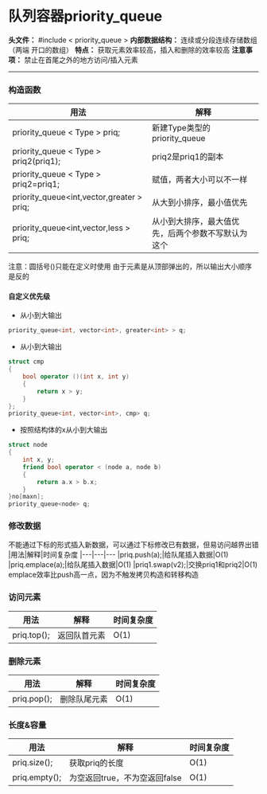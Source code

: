 # 队列容器priority_queue

**头文件：** #include < priority_queue >
**内部数据结构：** 连续或分段连续存储数组（两端
开口的数组）
**特点：** 获取元素效率较高，插入和删除的效率较高
**注意事项：** 禁止在首尾之外的地方访问/插入元素

---

### 构造函数
|用法|解释
|---|---
|priority_queue < Type > priq;|新建Type类型的priority_queue
|priority_queue < Type > priq2(priq1);|priq2是priq1的副本
|priority_queue < Type > priq2=priq1;|赋值，两者大小可以不一样
|priority_queue<int,vector<int>,greater<int> > priq;|从大到小排序，最小值优先
|priority_queue<int,vector<int>,less<int> > priq;|从小到大排序，最大值优先，后两个参数不写默认为这个
注意：圆括号()只能在定义时使用
由于元素是从顶部弹出的，所以输出大小顺序是反的

#### 自定义优先级
* 从小到大输出
```cpp
priority_queue<int, vector<int>, greater<int> > q;
```
* 从小到大输出
```cpp
struct cmp
{
	bool operator ()(int x, int y)
	{
		return x > y;
	}
};
priority_queue<int, vector<int>, cmp> q;
```
* 按照结构体的x从小到大输出
```cpp
struct node
{
	int x, y;
	friend bool operator < (node a, node b)
	{
		return a.x > b.x;
	}
}no[maxn];
priority_queue<node> q;
```
### 修改数据
不能通过下标的形式插入新数据，可以通过下标修改已有数据，但易访问越界出错
|用法|解释|时间复杂度
|---|---|---
|priq.push(a);|给队尾插入数据|O(1)
|priq.emplace(a);|给队尾插入数据|O(1)
|priq1.swap(v2);|交换priq1和priq2|O(1)
emplace效率比push高一点，因为不触发拷贝构造和转移构造


### 访问元素

|用法|解释|时间复杂度
|---|---|---
|priq.top();|返回队首元素|O(1)


### 删除元素
|用法|解释|时间复杂度
|---|---|---
|priq.pop();|删除队尾元素|O(1)




### 长度&容量
|用法|解释|时间复杂度
|---|---|---
|priq.size();|获取priq的长度|O(1)
|priq.empty();|为空返回true，不为空返回false|O(1)